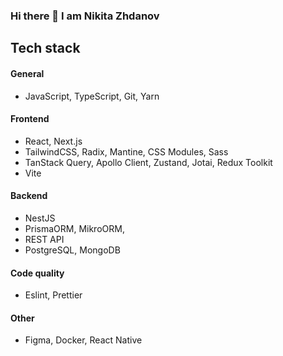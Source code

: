 ### Hi there 👋 I am Nikita Zhdanov

## Tech stack

#### General

- JavaScript, TypeScript, Git, Yarn

#### Frontend

- React, Next.js
- TailwindCSS, Radix, Mantine, CSS Modules, Sass
- TanStack Query, Apollo Client, Zustand, Jotai, Redux Toolkit
- Vite

#### Backend

- NestJS
- PrismaORM, MikroORM, 
- REST API
- PostgreSQL, MongoDB

#### Code quality

- Eslint, Prettier

#### Other

- Figma, Docker, React Native
